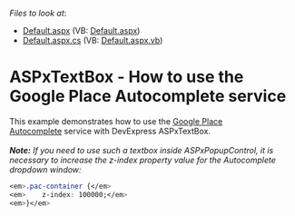 <!-- default file list -->
*Files to look at*:

* [Default.aspx](./CS/Default.aspx) (VB: [Default.aspx](./VB/Default.aspx))
* [Default.aspx.cs](./CS/Default.aspx.cs) (VB: [Default.aspx.vb](./VB/Default.aspx.vb))
<!-- default file list end -->
# ASPxTextBox - How to use the Google Place Autocomplete service


<p>This example demonstrates how to use the <a href="https://developers.google.com/places/android-api/autocomplete">Google Place Autocomplete</a> service with DevExpress ASPxTextBox.<br><br><strong><em>Note:</em></strong><em> If you need to use such a textbox inside ASPxPopupControl, it is necessary to increase the z-index property value for the Autocomplete dropdown window:</em></p>


```css
<em>.pac-container {</em>
<em>	z-index: 100000;</em>
<em>}</em> 
```



<br/>


